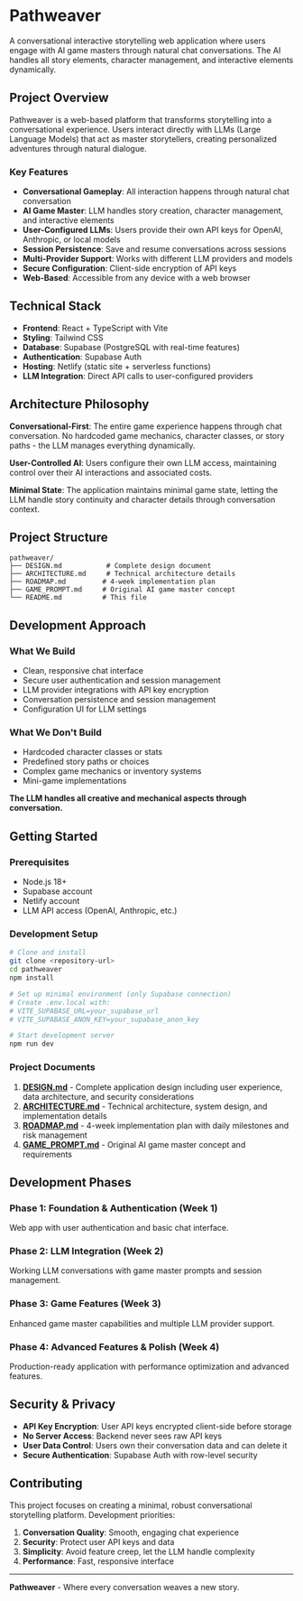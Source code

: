 # Pathweaver

A conversational interactive storytelling web application where users engage with AI game masters through natural chat conversations. The AI handles all story elements, character management, and interactive elements dynamically.

## Project Overview

Pathweaver is a web-based platform that transforms storytelling into a conversational experience. Users interact directly with LLMs (Large Language Models) that act as master storytellers, creating personalized adventures through natural dialogue.

### Key Features

- **Conversational Gameplay**: All interaction happens through natural chat conversation
- **AI Game Master**: LLM handles story creation, character management, and interactive elements
- **User-Configured LLMs**: Users provide their own API keys for OpenAI, Anthropic, or local models
- **Session Persistence**: Save and resume conversations across sessions
- **Multi-Provider Support**: Works with different LLM providers and models
- **Secure Configuration**: Client-side encryption of API keys
- **Web-Based**: Accessible from any device with a web browser

## Technical Stack

- **Frontend**: React + TypeScript with Vite
- **Styling**: Tailwind CSS
- **Database**: Supabase (PostgreSQL with real-time features)
- **Authentication**: Supabase Auth
- **Hosting**: Netlify (static site + serverless functions)
- **LLM Integration**: Direct API calls to user-configured providers

## Architecture Philosophy

**Conversational-First**: The entire game experience happens through chat conversation. No hardcoded game mechanics, character classes, or story paths - the LLM manages everything dynamically.

**User-Controlled AI**: Users configure their own LLM access, maintaining control over their AI interactions and associated costs.

**Minimal State**: The application maintains minimal game state, letting the LLM handle story continuity and character details through conversation context.

## Project Structure

```
pathweaver/
├── DESIGN.md           # Complete design document
├── ARCHITECTURE.md     # Technical architecture details  
├── ROADMAP.md         # 4-week implementation plan
├── GAME_PROMPT.md     # Original AI game master concept
└── README.md          # This file
```

## Development Approach

### What We Build
- Clean, responsive chat interface
- Secure user authentication and session management
- LLM provider integrations with API key encryption
- Conversation persistence and session management
- Configuration UI for LLM settings

### What We Don't Build
- Hardcoded character classes or stats
- Predefined story paths or choices
- Complex game mechanics or inventory systems
- Mini-game implementations

**The LLM handles all creative and mechanical aspects through conversation.**

## Getting Started

### Prerequisites
- Node.js 18+
- Supabase account
- Netlify account
- LLM API access (OpenAI, Anthropic, etc.)

### Development Setup
```bash
# Clone and install
git clone <repository-url>
cd pathweaver
npm install

# Set up minimal environment (only Supabase connection)
# Create .env.local with:
# VITE_SUPABASE_URL=your_supabase_url
# VITE_SUPABASE_ANON_KEY=your_supabase_anon_key

# Start development server
npm run dev
```

### Project Documents

1. **[DESIGN.md](./DESIGN.md)** - Complete application design including user experience, data architecture, and security considerations
2. **[ARCHITECTURE.md](./ARCHITECTURE.md)** - Technical architecture, system design, and implementation details
3. **[ROADMAP.md](./ROADMAP.md)** - 4-week implementation plan with daily milestones and risk management
4. **[GAME_PROMPT.md](./GAME_PROMPT.md)** - Original AI game master concept and requirements

## Development Phases

### Phase 1: Foundation & Authentication (Week 1)
Web app with user authentication and basic chat interface.

### Phase 2: LLM Integration (Week 2)  
Working LLM conversations with game master prompts and session management.

### Phase 3: Game Features (Week 3)
Enhanced game master capabilities and multiple LLM provider support.

### Phase 4: Advanced Features & Polish (Week 4)
Production-ready application with performance optimization and advanced features.

## Security & Privacy

- **API Key Encryption**: User API keys encrypted client-side before storage
- **No Server Access**: Backend never sees raw API keys
- **User Data Control**: Users own their conversation data and can delete it
- **Secure Authentication**: Supabase Auth with row-level security

## Contributing

This project focuses on creating a minimal, robust conversational storytelling platform. Development priorities:

1. **Conversation Quality**: Smooth, engaging chat experience
2. **Security**: Protect user API keys and data
3. **Simplicity**: Avoid feature creep, let the LLM handle complexity
4. **Performance**: Fast, responsive interface

---

**Pathweaver** - Where every conversation weaves a new story.

